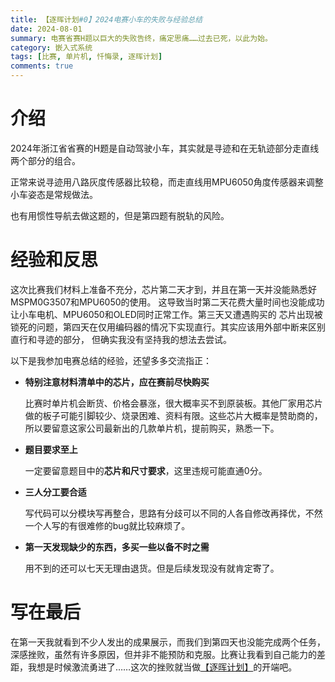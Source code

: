 ```yaml
---
title: 【逐晖计划#0】2024电赛小车的失败与经验总结
date: 2024-08-01
summary: 电赛省赛H题以巨大的失败告终，痛定思痛……过去已死，以此为始。
category: 嵌入式系统
tags: [比赛, 单片机, 忏悔录, 逐晖计划]
comments: true
---
```


# 介绍

2024年浙江省省赛的H题是自动驾驶小车，其实就是寻迹和在无轨迹部分走直线两个部分的组合。

正常来说寻迹用八路灰度传感器比较稳，而走直线用MPU6050角度传感器来调整小车姿态是常规做法。

也有用惯性导航去做这题的，但是第四题有脱轨的风险。

# 经验和反思

这次比赛我们材料上准备不充分，芯片第二天才到，并且在第一天并没能熟悉好MSPM0G3507和MPU6050的使用。
这导致当时第二天花费大量时间也没能成功让小车电机、MPU6050和OLED同时正常工作。第三天又遭遇购买的
芯片出现被锁死的问题，第四天在仅用编码器的情况下实现直行。其实应该用外部中断来区别直行和寻迹的部分，
但确实我没有坚持我的想法去尝试。

以下是我参加电赛总结的经验，还望多多交流指正：

- **特别注意材料清单中的芯片，应在赛前尽快购买**

  比赛时单片机会断货、价格会暴涨，很大概率买不到原装板。其他厂家用芯片做的板子可能引脚较少、烧录困难、资料有限。这些芯片大概率是赞助商的，所以要留意这家公司最新出的几款单片机，提前购买，熟悉一下。

- **题目要求至上**

  一定要留意题目中的**芯片和尺寸要求**，这里违规可能直通0分。

- **三人分工要合适**

  写代码可以分模块写再整合，思路有分歧可以不同的人各自修改再择优，不然一个人写的有很难修的bug就比较麻烦了。

- **第一天发现缺少的东西，多买一些以备不时之需**

  用不到的还可以七天无理由退货。但是后续发现没有就肯定寄了。

# 写在最后

在第一天我就看到不少人发出的成果展示，而我们到第四天也没能完成两个任务，深感挫败，虽然有许多原因，但并非不能预防和克服。比赛让我看到自己能力的差距，我想是时候激流勇进了……这次的挫败就当做[【逐晖计划】](../posts/zhuhui1)的开端吧。
